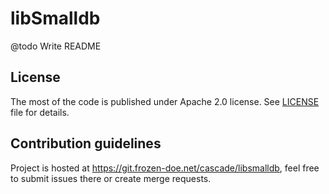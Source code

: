 libSmalldb
==========

@todo Write README


License
-------

The most of the code is published under Apache 2.0 license. See [LICENSE](doc/license.md) file for details.



Contribution guidelines
-----------------------

Project is hosted at https://git.frozen-doe.net/cascade/libsmalldb, feel free
to submit issues there or create merge requests.

